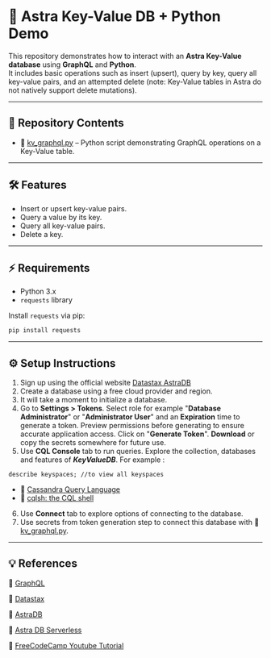 # :memo: Astra Key-Value DB + Python Demo

This repository demonstrates how to interact with an **Astra Key-Value database** using **GraphQL** and **Python**.  
It includes basic operations such as insert (upsert), query by key, query all key-value pairs, and an attempted delete (note: Key-Value tables in Astra do not natively support delete mutations).

---

## :open_file_folder: Repository Contents

- :link: [kv_graphql.py](kv_graphql.py) – Python script demonstrating GraphQL operations on a Key-Value table.  

---

## :hammer_and_wrench: Features

- Insert or upsert key-value pairs.
- Query a value by its key.
- Query all key-value pairs.
- Delete a key.

---

## :zap: Requirements

- Python 3.x  
- `requests` library

Install `requests` via pip:

```bash
pip install requests
```
---
## :gear: Setup Instructions
1. Sign up using the official website [Datastax AstraDB](https://astra.datastax.com/signup)
2. Create a database using a free cloud provider and region.
3. It will take a moment to initialize a database.
4. Go to **Settings > Tokens**. Select role for example "**Database Administrator**" or "**Administrator User**" and an **Expiration** time to generate a token. Preview  permissions before generating to ensure accurate application access. Click on "**Generate Token**". **Download** or copy the secrets somewhere for future use.
5. Use **CQL Console** tab to run queries. Explore the collection, databases and features of  ***KeyValueDB***.
For example :
```
describe keyspaces; //to view all keyspaces
```
- :link: [Cassandra Query Language](https://cassandra.apache.org/doc/4.0/cassandra/cql/index.html)
- :link: [cqlsh: the CQL shell](https://cassandra.apache.org/doc/latest/cassandra/managing/tools/cqlsh.html)

6. Use **Connect** tab to explore options of connecting to the database.
7. Use secrets from token generation step to connect this database with :link: [kv_graphql.py](kv_graphql.py).
---
## :bulb: References
:link: [GraphQL](https://graphql.org/learn/)

:link: [Datastax](https://www.datastax.com/)

:link: [AstraDB](https://www.datastax.com/products/datastax-astra)

:link: [Astra DB Serverless](https://docs.datastax.com/en/astra-db-serverless/index.html)

:link: [FreeCodeCamp Youtube Tutorial](https://youtu.be/xh4gy1lbL2k?si=_00BhbDIdw-TnhDF)


